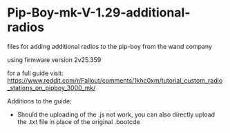 # Pip-Boy-mk-V-1.29-additional-radios

files for adding additional radios to the pip-boy from the wand company

using firmware version 2v25.359

for a full guide visit: https://www.reddit.com/r/Fallout/comments/1khc0xm/tutorial_custom_radio_stations_on_pipboy_3000_mk/

Additions to the guide:
- Should the uploading of the .js not work, you can also directly upload the .txt file in place of the original .bootcde

